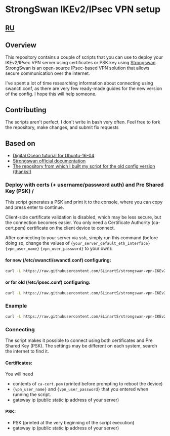 # StrongSwan IKEv2/IPsec VPN setup

## [RU](https://github.com/SLinartS/strongSwan-IKEv2-certs-psk/blob/main/README.ru.md)

## Overview
This repository contains a couple of scripts that you can use to deploy your IKEv2/IPsec VPN server using certificates or PSK key using [Strongswan](https://github.com/strongswan/strongswan). StrongSwan is an open-source IPsec-based VPN solution that allows secure communication over the internet.

I've spent a lot of time researching information about connecting using swanctl.conf, as there are very few ready-made guides for the new version of the config. I hope this will help someone.

## Contributing
The scripts aren't perfect, I don't write in bash very often. Feel free to fork the repository, make changes, and submit fix requests

## Based on
 - [Digital Ocean tutorial for Ubuntu-16-04](https://www.digitalocean.com/community/tutorials/how-to-set-up-an-ikev2-vpn-server-with-strongswan-on-ubuntu-16-04)
 - [Strongswan official documentation](https://docs.strongswan.org/docs/latest/index.html)
 - [The repository from which I built my script for the old config version (thanks!)](https://github.com/truemetal/ikev2_vpn/tree/master)

### Deploy with certs (+ username/password auth) and Pre Shared Key (PSK) / 

This script generates a PSK and print it to the console, where you can copy and press enter to continue.

Client-side certificate validation is disabled, which may be less secure, but the connection becomes easier. You only need a Certificate Authority (ca-cert.pem) certificate on the client device to connect.

After connecting to your server via ssh, simply run this command (before doing so, change the values of `{your_server_default_eth_interface}` `{vpn_user_name}` `{vpn_user_password}` to your own):
#### for new (/etc/swanctl/swanctl.conf) configuring: 
```BASH
curl -L https://raw.githubusercontent.com/SLinartS/strongswan-vpn-IKEv2-certs-psk/main/ikev2_ipsec_vpn_strongswan_swanctl_vpn_ubuntu.sh -o ~/deploy.sh && sudo chmod +x ~/deploy.sh && sudo ~/deploy.sh {your_server_default_eth_interface} {vpn_user_name} {vpn_user_password}
```

#### or for old (/etc/ipsec.conf) configuring: 
```BASH
curl -L https://raw.githubusercontent.com/SLinartS/strongswan-vpn-IKEv2-certs-psk/main/ikev2_ipsec_vpn_strongswan_ipsecconf_vpn_ubuntu.sh -o ~/deploy.sh && sudo chmod +x ~/deploy.sh && sudo ~/deploy.sh {your_server_default_eth_interface} {vpn_user_name} {vpn_user_password}
```

### Example 
```BASH
curl -L https://raw.githubusercontent.com/SLinartS/strongswan-vpn-IKEv2-certs-psk/main/ikev2_ipsec_vpn_strongswan_swanctl_vpn_ubuntu.sh -o ~/deploy.sh && sudo chmod +x ~/deploy.sh && sudo ~/deploy.sh enp4s0 SharlizUser SharlizQwerty123
```

### Connecting
The script makes it possible to connect using both certificates and Pre Shared Key (PSK).
The settings may be different on each system, search the internet to find it.

#### Certificates:
You will need 
- contents of `ca-cert.pem` (printed before prompting to reboot the device)
- `{vpn_user_name}` and `{vpn_user_password}` that you entered when running the script.
- gateway ip (public static ip address of your server)

#### PSK:
- PSK (printed at the very beginning of the script execution)
- gateway ip (public static ip address of your server)